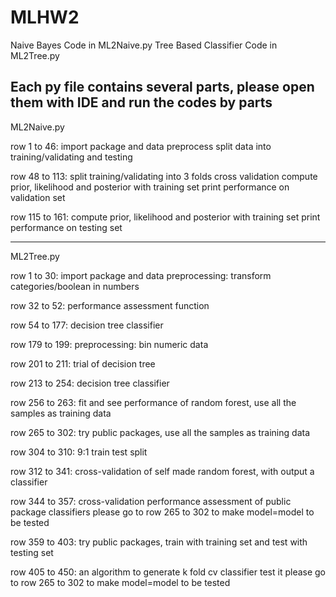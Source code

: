 # MLHW2

Naive Bayes Code in ML2Naive.py
Tree Based Classifier Code in ML2Tree.py

Each py file contains several parts, please open them with IDE and run the codes by parts
------
ML2Naive.py

row 1 to 46:
import package and data
preprocess
split data into training/validating and testing

row 48 to 113:
split training/validating into 3 folds
cross validation 
  compute prior, likelihood and posterior with training set
  print performance on validation set
  
row 115 to 161:
compute prior, likelihood and posterior with training set
print performance on testing set

------
ML2Tree.py

row 1 to 30:
import package and data
preprocessing: transform categories/boolean in numbers

row 32 to 52:
performance assessment function

row 54 to 177:
decision tree classifier

row 179 to 199:
preprocessing: bin numeric data

row 201 to 211:
trial of decision tree

row 213 to 254:
decision tree classifier

row 256 to 263:
fit and see performance of random forest, use all the samples as training data

row 265 to 302:
try public packages, use all the samples as training data

row 304 to 310:
9:1 train test split

row 312 to 341:
cross-validation of self made random forest, with output a classifier

row 344 to 357:
cross-validation performance assessment of public package classifiers
please go to row 265 to 302 to make model=model to be tested

row 359 to 403:
try public packages, train with training set and test with testing set

row 405 to 450:
an algorithm to generate k fold cv classifier
test it
please go to row 265 to 302 to make model=model to be tested
